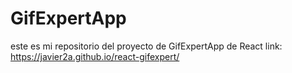 # GifExpertApp

este es mi repositorio del proyecto de GifExpertApp de React
link: https://javier2a.github.io/react-gifexpert/
